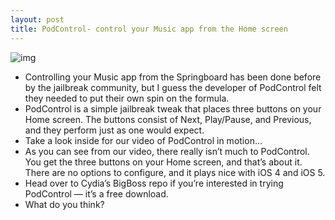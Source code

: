 ```yaml
---
layout: post
title: PodControl- control your Music app from the Home screen
---
```

![img](http://media.idownloadblog.com/wp-content/uploads/2012/04/PodControl-Screenshot.jpg)
* Controlling your Music app from the Springboard has been done before by the jailbreak community, but I guess the developer of PodControl felt they needed to put their own spin on the formula.
* PodControl is a simple jailbreak tweak that places three buttons on your Home screen. The buttons consist of Next, Play/Pause, and Previous, and they perform just as one would expect.
* Take a look inside for our video of PodControl in motion…
* As you can see from our video, there really isn’t much to PodControl. You get the three buttons on your Home screen, and that’s about it. There are no options to configure, and it plays nice with iOS 4 and iOS 5.
* Head over to Cydia’s BigBoss repo if you’re interested in trying PodControl — it’s a free download.
* What do you think?

